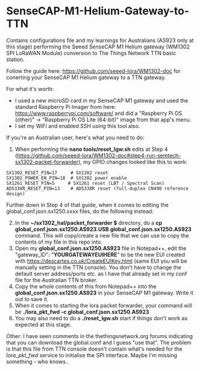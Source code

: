 # SenseCAP-M1-Helium-Gateway-to-TTN
Contains configurations file and my learnings for Australians (AS923 only at this stage) performing the Seeed SenseCAP M1 Helium gateway (WM1302 SPI LoRaWAN Module) conversion to The Things Network TTN basic station.

Follow the guide here: https://github.com/seeed-lora/WM1302-doc for conerting your SenseCAP M1 Helium gateway to a TTN gateway.

For what it's worth:
* I used a new microSD card in my SenseCAP M1 gateway and used the standard Raspberry Pi Imager from here: https://www.raspberrypi.com/software/ and did a "Raspberry Pi OS (other)" -> "Raspberry Pi OS Lite (64-bit)" image from that app's menu. 
* I set my WiFi and enabled SSH using this tool also.

If you're an Australian user, here's what you need to do:
1. When performing the **nano tools/reset_lgw.sh** edits at Step 4 (https://github.com/seeed-lora/WM1302-doc#step4-run-semtech-sx1302-packet-forwarder), my GPIO changes looked like this to work:

```
SX1302_RESET_PIN=17     # SX1302 reset
SX1302_POWER_EN_PIN=18  # SX1302 power enable
SX1261_RESET_PIN=5     # SX1261 reset (LBT / Spectral Scan)
AD5338R_RESET_PIN=13    # AD5338R reset (full-duplex CN490 reference design)
```

Further down in Step 4 of that guide, when it comes to editing the global_conf.json.sx1250.xxxx files, do the following instead:

2. In the **~/sx1302_hal/packet_forwarder $**  directory, do a **cp global_conf.json.sx1250.AS923.USB global_conf.json.sx1250.AS923** command. This will copy/create a new file that we can use to copy the contents of my file in this repo into.
3. Open my **global_conf.json.sx1250.AS923** file in Notepad++, edit the "gateway_ID": "**YOURGATEWAYEUIHERE**" to be the new EUI created with https://descartes.co.uk/CreateEUIKey.html (same EUI you will be manually setting in the TTN console). You don't have to change the default server address/ports etc. as I have that already set in my conf file for the Australian TTN broker.
4. Copy the whole contents of this from Notepad++ into the **global_conf.json.sx1250.AS923** in your SenseCAP M1 gateway. Write it out to save it.
5. When it comes to starting the lora packet forwarder, your command will be **./lora_pkt_fwd -c global_conf.json.sx1250.AS923**
6. You may also need to do a **./reset_lgw.sh** start if things don't work as expected at this stage.


Other:
I have seen comments in the thethingsnetwork.org forums indicating that you can download the global.conf and I guess "use that". The problem is that this file from TTN console doesn't contain what's needed for the _lora_pkt_fwd_ service to initialise the SPI interface. Maybe I'm missing something - who knows.. 
